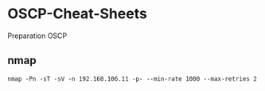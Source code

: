 # OSCP-Cheat-Sheets
Preparation OSCP


## nmap
```console
nmap -Pn -sT -sV -n 192.168.106.11 -p- --min-rate 1000 --max-retries 2
```
